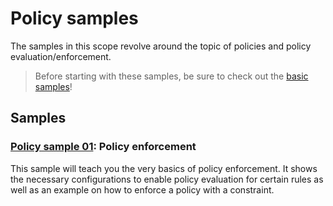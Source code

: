 # Policy samples

The samples in this scope revolve around the topic of policies and policy evaluation/enforcement.

> Before starting with these samples, be sure to check out the [basic samples](../basic/README.md)!

## Samples

### [Policy sample 01](./policy-01-policy-enforcement/README.md): Policy enforcement

This sample will teach you the very basics of policy enforcement. It shows the necessary configurations to enable
policy evaluation for certain rules as well as an example on how to enforce a policy with a constraint.
